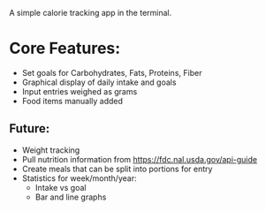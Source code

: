 
A simple calorie tracking app in the terminal.

# Core Features:
- Set goals for Carbohydrates, Fats, Proteins, Fiber
- Graphical display of daily intake and goals
- Input entries weighed as grams
- Food items manually added

## Future: 
- Weight tracking
- Pull nutrition information from https://fdc.nal.usda.gov/api-guide
- Create meals that can be split into portions for entry
- Statistics for week/month/year:
	- Intake vs goal
	- Bar and line graphs
